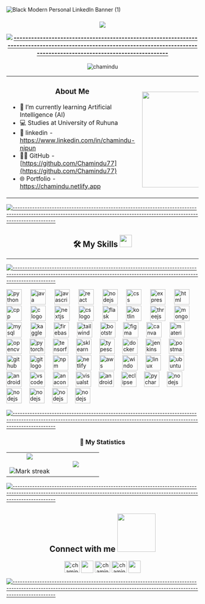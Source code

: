 <table align="center" width=700></table>


![Black Modern Personal LinkedIn Banner (1)](https://github.com/Chamindu77/Chamindu77/assets/117502200/4ecb0113-d539-4420-b372-eba5fc16c8de)



<h3 align="center"><img src="https://readme-typing-svg.herokuapp.com?lines=Thank+You+for+taking+the+time+to+view+my+GitHub+Profile...&center=true&width=700&height=45">



[![-----------------------------------------------------------------------------------------------------------------------------------------------------------------------------](
https://raw.githubusercontent.com/andreasbm/readme/master/assets/lines/aqua.png)](https://github.com/BaseMax?tab=repositories)

</h3> <p align="center"> <img src="https://komarev.com/ghpvc/?username=chamindu77&label=Profile%20views&color=0e75b6&style=flat" alt="chamindu" /> </p>



<table align="center">
<tr border="none">
<td  hegth="100%" align="left">
<h3 align="center"> About Me </h3>
  
- 🌱 I’m currently learning Artificial Intelligence (AI)
- 💻 Studies at University of Ruhuna
- 📌 linkedin - https://www.linkedin.com/in/chamindu-nipun
- 👨‍💻 GitHub - [https://github.com/Chamindu77](https://github.com/Chamindu77)
- 🌐 Portfolio - https://chamindu.netlify.app
</td>
<td hegth="100%" align="left">

<picture> <img align="right" src="https://github.com/7oSkaaa/7oSkaaa/blob/main/Images/Right_Side.gif?raw=true" width = 250px></picture>

  </td>
</tr>
</table>



[![-----------------------------------------------------------------------------------------------------------------------------------------------------------------------------](
https://raw.githubusercontent.com/andreasbm/readme/master/assets/lines/aqua.png)](https://github.com/BaseMax?tab=repositories)

<h2 align="center"> 🛠️ My Skills <img src = "https://media2.giphy.com/media/QssGEmpkyEOhBCb7e1/giphy.gif?cid=ecf05e47a0n3gi1bfqntqmob8g9aid1oyj2wr3ds3mg700bl&rid=giphy.gif" width = 32px> </h2>

---


[![-----------------------------------------------------------------------------------------------------------------------------------------------------------------------------](
https://raw.githubusercontent.com/andreasbm/readme/master/assets/lines/aqua.png)](https://github.com/BaseMax?tab=repositories)




<div align="left">
<img src="https://skillicons.dev/icons?i=py" height="40" alt="python logo"  />
  <img width="15" />
<img src="https://skillicons.dev/icons?i=java" height="40" alt="java logo"  />
  <img width="15" />
<img src="https://skillicons.dev/icons?i=js" height="40" alt="javascript logo"  />
  <img width="15" />
<img src="https://skillicons.dev/icons?i=react" height="40" alt="react logo"  />
  <img width="15" />
<img src="https://skillicons.dev/icons?i=nodejs" height="40" alt="nodejs logo"  />
  <img width="15" />
<img src="https://skillicons.dev/icons?i=css" height="40" alt="css logo"  />
  <img width="15" />
<img src="https://skillicons.dev/icons?i=express" height="40" alt="express logo"  />
  <img width="15" />
<img src="https://skillicons.dev/icons?i=html" height="40" alt="html logo"  />
  <img width="15" />
<img src="https://skillicons.dev/icons?i=cpp" height="40" alt="cpp logo"  />
  <img width="15" />
<img src="https://skillicons.dev/icons?i=c" height="40" alt="c logo"  />
  <img width="15" />
<img src="https://skillicons.dev/icons?i=nextjs" height="40" alt="nextjs logo"  />
  <img width="15" />
<img src="https://skillicons.dev/icons?i=cs" height="40" alt="cs logo"  />
  <img width="15" />
<img src="https://skillicons.dev/icons?i=flask" height="40" alt="flask logo"  />
  <img width="15" />
<img src="https://skillicons.dev/icons?i=kotlin" height="40" alt="kotlin logo"  />
  <img width="15" />
<img src="https://skillicons.dev/icons?i=threejs" height="40" alt="threejs logo"  />
  <img width="15" />
<img src="https://skillicons.dev/icons?i=mongodb" height="40" alt="mongodb logo"  />
  <img width="15" />
<img src="https://skillicons.dev/icons?i=mysql" height="40" alt="mysql logo"  />
<img width="15" />
<img src="https://cdn.simpleicons.org/kaggle" height="40" alt="kaggle logo"  />
<img width="13" />
<img src="https://skillicons.dev/icons?i=firebase" height="40" alt="firebase logo"  />
<img width="13" />
<img src="https://skillicons.dev/icons?i=tailwind" height="40" alt="tailwind logo"  />
<img width="13" />
<img src="https://cdn.simpleicons.org/bootstrap/7952B3" height="40" alt="bootstrap logo"  />
<img width="13" />
<img src="https://skillicons.dev/icons?i=figma" height="40" alt="figma logo"  />
<img width="13" />
<img src="https://cdn.simpleicons.org/canva" height="40" alt="canva logo"  />
<img width="13" />
<img src="https://skillicons.dev/icons?i=materialui" height="40" alt="material ui logo"  />
<img width="13" />
<img src="https://skillicons.dev/icons?i=opencv" height="40" alt="opencv logo"  />
<img width="13" />
<img src="https://skillicons.dev/icons?i=pytorch" height="40" alt="pytorch logo"  />
<img width="13" />
<img src="https://skillicons.dev/icons?i=tensorflow" height="40" alt="tensorflow logo"  />
<img width="13" />
<img src="https://skillicons.dev/icons?i=sklearn" height="40" alt="sklearn logo"  />
<img width="13" />
<img src="https://seaborn.pydata.org/_images/logo-mark-lightbg.svg" height="40" alt="typescript logo"  />
<img width="13" />
<img src="https://skillicons.dev/icons?i=docker" height="40" alt="docker logo"  />
<img width="13" />
<img src="https://skillicons.dev/icons?i=jenkins" height="40" alt="jenkins logo"  />
<img width="13" />
<img src="https://skillicons.dev/icons?i=postman" height="40" alt="postman logo"  />
<img width="13" />
<img src="https://skillicons.dev/icons?i=github" height="40" alt="github logo"  />
<img width="13" />
<img src="https://skillicons.dev/icons?i=git" height="40" alt="git logo"  />
<img width="13" />
<img src="https://skillicons.dev/icons?i=npm" height="40" alt="npm logo"  />
<img width="13" />
<img src="https://skillicons.dev/icons?i=netlify" height="40" alt="netlify logo"  />
<img width="13" />
<img src="https://skillicons.dev/icons?i=aws" height="40" alt="aws logo"  />
<img width="13" />
<img src="https://skillicons.dev/icons?i=windows" height="40" alt="windows logo"  />
<img width="13" />
<img src="https://skillicons.dev/icons?i=linux" height="40" alt="linux logo"  />
<img width="13" />
<img src="https://skillicons.dev/icons?i=ubuntu" height="40" alt="ubuntu logo"  />
<img width="13" />
<img src="https://user-images.githubusercontent.com/25181517/117269608-b7dcfb80-ae58-11eb-8e66-6cc8753553f0.png" height="40" alt="android logo"  />
<img width="13" />
<img src="https://skillicons.dev/icons?i=vscode" height="40" alt="vscode logo"  />
<img width="13" />
<img src="https://skillicons.dev/icons?i=anaconda" height="40" alt="anaconda logo"  />
<img width="12" />
<img src="https://skillicons.dev/icons?i=visualstudio" height="40" alt="visualstudio logo"  />
<img width="12" />
<img src="https://skillicons.dev/icons?i=androidstudio" height="40" alt="androidstudio logo"  />
<img width="12" />
<img src="https://skillicons.dev/icons?i=eclipse" height="40" alt="eclipse logo"  />
<img width="12" />
<img src="https://skillicons.dev/icons?i=pycharm" height="40" alt="pycharm logo"  />
<img width="12" />
<img src="https://user-images.githubusercontent.com/25181517/183914128-3fc88b4a-4ac1-40e6-9443-9a30182379b7.png" height="40" alt="nodejs logo"  />
<img width="12" />
<img src="https://user-images.githubusercontent.com/25181517/192107854-765620d7-f909-4953-a6da-36e1ef69eea6.png" height="40" alt="nodejs logo"  />
<img width="12" />
<img src="https://user-images.githubusercontent.com/25181517/183912952-83784e94-629d-4c34-a961-ae2ae795b662.png" height="40" alt="nodejs logo"  />
<img width="12" />
<img src="https://user-images.githubusercontent.com/25181517/183868728-b2e11072-00a5-47e2-8a4e-4ebbb2b8c554.png"  height="40" alt="nodejs logo"  />
<img width="12" />
<img src="https://user-images.githubusercontent.com/25181517/192106593-610ee31c-995e-4f24-b8e1-0f18eead6fae.png"  height="40" alt="nodejs logo"  />
<img width="12" />


 

[![-----------------------------------------------------------------------------------------------------------------------------------------------------------------------------](
https://raw.githubusercontent.com/andreasbm/readme/master/assets/lines/aqua.png)](https://github.com/BaseMax?tab=repositories)


<h3 align="center"> 🚀 My Statistics </h3>
<p align="center">
<table align="center">
<tr border="none">
<td width="50%" align="center">
  
  <img  align="center"  src="https://github-readme-stats.vercel.app/api?username=chamindu77&theme=dark&show_icons=true&count_private=true" />
  <br></br>
  <img  title="🔥 Get streak stats for your profile at git.io/streak-stats" alt="Mark streak" src="https://github-readme-streak-stats.herokuapp.com/?user=chamindu77&theme=dark&hide_border=false" /> 
</td>
<td width="50%" align="center">

  <img  align="center"  src="https://github-readme-stats.anuraghazra1.vercel.app/api/top-langs/?username=chamindu77&theme=dark&hide_border=false&no-bg=true&no-frame=true&langs_count=10"/>
  
  </td>
</tr>
</table>

[![-----------------------------------------------------------------------------------------------------------------------------------------------------------------------------](
https://raw.githubusercontent.com/andreasbm/readme/master/assets/lines/aqua.png)](https://github.com/BaseMax?tab=repositories)



<h2 align="center"> Connect with me <img src='https://raw.githubusercontent.com/ShahriarShafin/ShahriarShafin/main/Assets/handshake.gif' width="100px"> </h2>
<p align="center">
<a href="https://linkedin.com/in/chamindu nipun" target="blank"><img align="center" src="https://raw.githubusercontent.com/rahuldkjain/github-profile-readme-generator/master/src/images/icons/Social/linked-in-alt.svg" alt="chamindu nipun" height="30" width="40" /></a>
<a href = 'https://github.com/Chamindu77'> <img width = '32px' align= 'center' src="https://raw.githubusercontent.com/rahulbanerjee26/githubAboutMeGenerator/main/icons/github.svg"/></a>
<a href="https://fb.com/chamindu munasinghe" target="blank"><img align="center" src="https://raw.githubusercontent.com/rahuldkjain/github-profile-readme-generator/master/src/images/icons/Social/facebook.svg" alt="chamindu munasinghe" height="30" width="40" /></a>
<a href="https://chamindu.netlify.app" target="blank"><img align="center" src="https://png.pngtree.com/png-vector/20221225/ourmid/pngtree-c-icon-metal-design-png-image_6536367.png" alt="chamindu nipun" height="30" width="40" /></a>
<a href = 'https://www.twitter.com/CN_Munasinghe'> <img width = '32px' align= 'center' src="https://raw.githubusercontent.com/rahulbanerjee26/githubAboutMeGenerator/main/icons/twitter.svg"/></a> 
</p>


[![-----------------------------------------------------------------------------------------------------------------------------------------------------------------------------](
https://raw.githubusercontent.com/andreasbm/readme/master/assets/lines/aqua.png)](https://github.com/BaseMax?tab=repositories)






